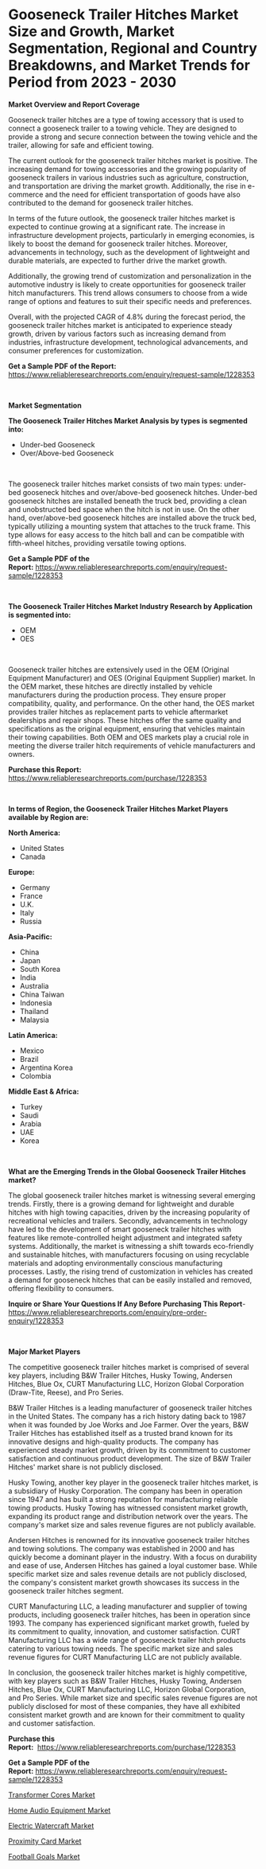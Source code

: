 <p><h1>Gooseneck Trailer Hitches Market Size and Growth, Market Segmentation, Regional and Country Breakdowns, and Market Trends for Period from 2023 -  2030</h1></p><p><strong>Market Overview and Report Coverage</strong></p>
<p><p>Gooseneck trailer hitches are a type of towing accessory that is used to connect a gooseneck trailer to a towing vehicle. They are designed to provide a strong and secure connection between the towing vehicle and the trailer, allowing for safe and efficient towing.</p><p>The current outlook for the gooseneck trailer hitches market is positive. The increasing demand for towing accessories and the growing popularity of gooseneck trailers in various industries such as agriculture, construction, and transportation are driving the market growth. Additionally, the rise in e-commerce and the need for efficient transportation of goods have also contributed to the demand for gooseneck trailer hitches.</p><p>In terms of the future outlook, the gooseneck trailer hitches market is expected to continue growing at a significant rate. The increase in infrastructure development projects, particularly in emerging economies, is likely to boost the demand for gooseneck trailer hitches. Moreover, advancements in technology, such as the development of lightweight and durable materials, are expected to further drive the market growth.</p><p>Additionally, the growing trend of customization and personalization in the automotive industry is likely to create opportunities for gooseneck trailer hitch manufacturers. This trend allows consumers to choose from a wide range of options and features to suit their specific needs and preferences.</p><p>Overall, with the projected CAGR of 4.8% during the forecast period, the gooseneck trailer hitches market is anticipated to experience steady growth, driven by various factors such as increasing demand from industries, infrastructure development, technological advancements, and consumer preferences for customization.</p></p>
<p><strong>Get a Sample PDF of the Report:</strong> <a href="https://www.reliableresearchreports.com/enquiry/request-sample/1228353">https://www.reliableresearchreports.com/enquiry/request-sample/1228353</a></p>
<p>&nbsp;</p>
<p><strong>Market Segmentation</strong></p>
<p><strong>The Gooseneck Trailer Hitches Market Analysis by types is segmented into:</strong></p>
<p><ul><li>Under-bed Gooseneck</li><li>Over/Above-bed Gooseneck</li></ul></p>
<p>&nbsp;</p>
<p><p>The gooseneck trailer hitches market consists of two main types: under-bed gooseneck hitches and over/above-bed gooseneck hitches. Under-bed gooseneck hitches are installed beneath the truck bed, providing a clean and unobstructed bed space when the hitch is not in use. On the other hand, over/above-bed gooseneck hitches are installed above the truck bed, typically utilizing a mounting system that attaches to the truck frame. This type allows for easy access to the hitch ball and can be compatible with fifth-wheel hitches, providing versatile towing options.</p></p>
<p><strong>Get a Sample PDF of the Report:</strong>&nbsp;<a href="https://www.reliableresearchreports.com/enquiry/request-sample/1228353">https://www.reliableresearchreports.com/enquiry/request-sample/1228353</a></p>
<p>&nbsp;</p>
<p><strong>The Gooseneck Trailer Hitches Market Industry Research by Application is segmented into:</strong></p>
<p><ul><li>OEM</li><li>OES</li></ul></p>
<p>&nbsp;</p>
<p><p>Gooseneck trailer hitches are extensively used in the OEM (Original Equipment Manufacturer) and OES (Original Equipment Supplier) market. In the OEM market, these hitches are directly installed by vehicle manufacturers during the production process. They ensure proper compatibility, quality, and performance. On the other hand, the OES market provides trailer hitches as replacement parts to vehicle aftermarket dealerships and repair shops. These hitches offer the same quality and specifications as the original equipment, ensuring that vehicles maintain their towing capabilities. Both OEM and OES markets play a crucial role in meeting the diverse trailer hitch requirements of vehicle manufacturers and owners.</p></p>
<p><strong>Purchase this Report:</strong>&nbsp; <a href="https://www.reliableresearchreports.com/purchase/1228353">https://www.reliableresearchreports.com/purchase/1228353</a></p>
<p>&nbsp;</p>
<p><strong>In terms of Region, the Gooseneck Trailer Hitches Market Players available by Region are:</strong></p>
<p>
    <p> <strong> North America: </strong>
        <ul>
            <li>United States</li>
            <li>Canada</li>
        </ul>
        </p> 
    <p> <strong> Europe: </strong>
        <ul>
            <li>Germany</li>
            <li>France</li>
            <li>U.K.</li>
            <li>Italy</li>
            <li>Russia</li>
        </ul>
        </p> 
    <p> <strong> Asia-Pacific: </strong>
        <ul>
            <li>China</li>
            <li>Japan</li>
            <li>South Korea</li>
            <li>India</li>
            <li>Australia</li>
            <li>China Taiwan</li>
            <li>Indonesia</li>
            <li>Thailand</li>
            <li>Malaysia</li>
        </ul>
        </p> 
    <p> <strong> Latin America: </strong>
        <ul>
            <li>Mexico</li>
            <li>Brazil</li>
            <li>Argentina Korea</li>
            <li>Colombia</li>
        </ul>
        </p> 
    <p> <strong> Middle East & Africa: </strong>
        <ul>
            <li>Turkey</li>
            <li>Saudi</li>
            <li>Arabia</li>
            <li>UAE</li>
            <li>Korea</li>
        </ul>
    </p>
    </p>
<p>&nbsp;</p>
<p><strong>What are the Emerging Trends in the Global Gooseneck Trailer Hitches market?</strong></p>
<p><p>The global gooseneck trailer hitches market is witnessing several emerging trends. Firstly, there is a growing demand for lightweight and durable hitches with high towing capacities, driven by the increasing popularity of recreational vehicles and trailers. Secondly, advancements in technology have led to the development of smart gooseneck trailer hitches with features like remote-controlled height adjustment and integrated safety systems. Additionally, the market is witnessing a shift towards eco-friendly and sustainable hitches, with manufacturers focusing on using recyclable materials and adopting environmentally conscious manufacturing processes. Lastly, the rising trend of customization in vehicles has created a demand for gooseneck hitches that can be easily installed and removed, offering flexibility to consumers.</p></p>
<p><strong>Inquire or Share Your Questions If Any Before Purchasing This Report</strong>- <a href="https://www.reliableresearchreports.com/enquiry/pre-order-enquiry/1228353">https://www.reliableresearchreports.com/enquiry/pre-order-enquiry/1228353</a></p>
<p>&nbsp;</p>
<p><strong>Major Market Players</strong></p>
<p><p>The competitive gooseneck trailer hitches market is comprised of several key players, including B&W Trailer Hitches, Husky Towing, Andersen Hitches, Blue Ox, CURT Manufacturing LLC, Horizon Global Corporation (Draw-Tite, Reese), and Pro Series.</p><p>B&W Trailer Hitches is a leading manufacturer of gooseneck trailer hitches in the United States. The company has a rich history dating back to 1987 when it was founded by Joe Works and Joe Farmer. Over the years, B&W Trailer Hitches has established itself as a trusted brand known for its innovative designs and high-quality products. The company has experienced steady market growth, driven by its commitment to customer satisfaction and continuous product development. The size of B&W Trailer Hitches' market share is not publicly disclosed.</p><p>Husky Towing, another key player in the gooseneck trailer hitches market, is a subsidiary of Husky Corporation. The company has been in operation since 1947 and has built a strong reputation for manufacturing reliable towing products. Husky Towing has witnessed consistent market growth, expanding its product range and distribution network over the years. The company's market size and sales revenue figures are not publicly available.</p><p>Andersen Hitches is renowned for its innovative gooseneck trailer hitches and towing solutions. The company was established in 2000 and has quickly become a dominant player in the industry. With a focus on durability and ease of use, Andersen Hitches has gained a loyal customer base. While specific market size and sales revenue details are not publicly disclosed, the company's consistent market growth showcases its success in the gooseneck trailer hitches segment.</p><p>CURT Manufacturing LLC, a leading manufacturer and supplier of towing products, including gooseneck trailer hitches, has been in operation since 1993. The company has experienced significant market growth, fueled by its commitment to quality, innovation, and customer satisfaction. CURT Manufacturing LLC has a wide range of gooseneck trailer hitch products catering to various towing needs. The specific market size and sales revenue figures for CURT Manufacturing LLC are not publicly available.</p><p>In conclusion, the gooseneck trailer hitches market is highly competitive, with key players such as B&W Trailer Hitches, Husky Towing, Andersen Hitches, Blue Ox, CURT Manufacturing LLC, Horizon Global Corporation, and Pro Series. While market size and specific sales revenue figures are not publicly disclosed for most of these companies, they have all exhibited consistent market growth and are known for their commitment to quality and customer satisfaction.</p></p>
<p><strong>Purchase this Report:</strong>&nbsp;&nbsp;<a href="https://www.reliableresearchreports.com/purchase/1228353">https://www.reliableresearchreports.com/purchase/1228353</a></p>
<p></p>
<p><strong>Get a Sample PDF of the Report:</strong>&nbsp;<a href="https://www.reliableresearchreports.com/enquiry/request-sample/1228353">https://www.reliableresearchreports.com/enquiry/request-sample/1228353</a></p>
<p><p><a href="https://www.linkedin.com/pulse/transformer-cores-market-insights-players-forecast-till-2030-1c6ce/">Transformer Cores Market</a></p><p><a href="https://www.linkedin.com/pulse/home-audio-equipment-market-size-share-global-analysis-report-hpnwe/">Home Audio Equipment Market</a></p><p><a href="https://github.com/lilstefpacute/Market-Research-Report-List-1/blob/main/electric-watercraft-market.md">Electric Watercraft Market</a></p><p><a href="https://medium.com/@emerylittle2023/proximity-card-market-comprehensive-assessment-by-type-application-and-geography-3a3d5ead5fe3">Proximity Card Market</a></p><p><a href="https://medium.com/@joshuahintz2023/football-goals-market-size-and-market-trends-complete-industry-overview-2023-to-2030-813d2b80a9cd">Football Goals Market</a></p></p>